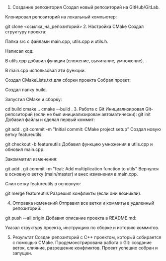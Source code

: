 1. Создание репозитория
Создал новый репозиторий на GitHub/GitLab.

Клонировал репозиторий на локальный компьютер:


git clone <ссылка_на_репозиторий>
2. Настройка CMake
Создал структуру проекта:

Папка src с файлами main.cpp, utils.cpp и utils.h.

Написал код:

В utils.cpp добавил функции (сложение, вычитание, умножение).

В main.cpp использовал эти функции.

Создал CMakeLists.txt для сборки проекта
Собрал проект:

Создал папку build.

Запустил CMake и сборку:


cd build
cmake ..
cmake --build .
3. Работа с Git
Инициализировал Git-репозиторий (если не был инициализирован автоматически):
git init
Добавил файлы и сделал первый коммит:

git add .
git commit -m "Initial commit: CMake project setup"
Создал новую ветку featureutils:


git checkout -b featureutils
Добавил функцию умножения в utils.cpp и обновил main.cpp.

Закоммитил изменения:

git add .
git commit -m "feat: Add multiplication function to utils"
Вернулся в основную ветку (main/master) и внес изменения в main.cpp.

Слил ветку featureutils в основную:

git merge featureutils
Разрешил конфликты (если они возникли).

4. Отправка изменений
Отправил все ветки и коммиты в удаленный репозиторий:

git push --all origin
Добавил описание проекта в README.md:

Указал структуру проекта, инструкцию по сборке и историю коммитов.

5. Результат
Создан репозиторий с C++ проектом, который собирается с помощью CMake.
Продемонстрирована работа с Git: создание веток, слияние, разрешение конфликтов.
Проект успешно собран и запущен.
